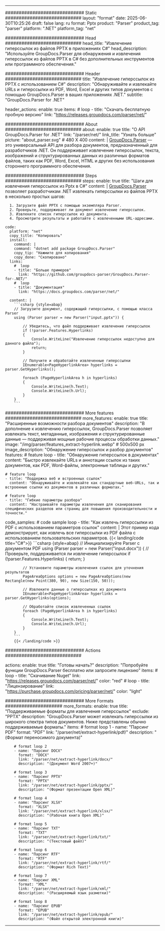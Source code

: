 


---
############################# Static ############################
layout: "format"
date:  2025-06-30T10:25:26
draft: false
lang: ru
format: Pptx
product: "Parser"
product_tag: "parser"
platform: ".NET"
platform_tag: "net"

############################# Head ############################
head_title: "Извлечение гиперссылок из файлов PPTX в приложениях C#"
head_description: "Используйте GroupDocs.Parser для обнаружения и извлечения гиперссылок из файлов PPTX в C# без дополнительных инструментов или программного обеспечения."

############################# Header ############################
title: "Извлечение гиперссылок из PPTX с использованием C#" 
description: "Обнаруживайте и извлекайте URLs и гиперссылки из PDF, Word, Excel и других типов документов с помощью GroupDocs.Parser в ваших приложениях .NET."
subtitle: "GroupDocs.Parser for .NET" 

header_actions:
  enable: true
  items:
    #  loop
    - title: "Скачать бесплатную пробную версию"
      link: "https://releases.groupdocs.com/parser/net/"
      
############################# About ############################
about:
    enable: true
    title: "О API GroupDocs.Parser for .NET"
    link: "/parser/net/"
    link_title: "Узнать больше"
    picture: "about_parser.svg" # 480 X 400
    content: |
       [GroupDocs.Parser](/parser/net/) — это универсальный API для разбора документов, предназначенный для разработчиков .NET. Он поддерживает извлечение гиперссылок, текста, изображений и структурированных данных из различных форматов файлов, таких как PDF, Word, Excel, HTML и других без использования стороннего программного обеспечения.

############################# Steps ############################
steps:
    enable: true
    title: "Шаги для извлечения гиперссылок из Pptx в C#"
    content: |
      [GroupDocs.Parser](/parser/net/) позволяет разработчикам .NET извлекать гиперссылки из файлов PPTX в несколько простых шагов:
      
      1. Загрузите файл PPTX с помощью экземпляра Parser.
      2. Проверьте, поддерживает ли документ извлечение гиперссылок.
      3. Извлеките список гиперссылок из документа.
      4. Просмотрите результаты и работайте с извлеченными URL-адресами.
   
    code:
      platform: "net"
      copy_title: "Копировать"
      install:
        command: |
        command: "dotnet add package GroupDocs.Parser"
        copy_tip: "Нажмите для копирования"
        copy_done: "Скопировано"
      links:
        #  loop
        - title: "Больше примеров"
          link: "https://github.com/groupdocs-parser/GroupDocs.Parser-for-.NET/"
        #  loop
        - title: "Документация"
          link: "https://docs.groupdocs.com/parser/net/"
          
      content: |
        ```csharp {style=abap}
        // Загрузите документ, содержащий гиперссылки, с помощью класса Parser
        using (Parser parser = new Parser("input.pptx")) {

            // Убедитесь, что файл поддерживает извлечение гиперссылок
            if (!parser.Features.Hyperlinks)
            {
                Console.WriteLine("Извлечение гиперссылок недоступно для данного файла");
                return;
            }

            // Получите и обработайте извлеченные гиперссылки
            IEnumerable<PageHyperlinkArea> hyperlinks = parser.GetHyperlinks();

            foreach (PageHyperlinkArea h in hyperlinks)
            {
                Console.WriteLine(h.Text);
                Console.WriteLine(h.Url);
            }
        }
        ```  

############################# More features ############################
more_features:
  enable: true
  title: "Расширенные возможности разбора документов"
  description: "В дополнение к извлечению гиперссылок, GroupDocs.Parser позволяет извлекать текст, метаданные, изображения и структурированные данные — поддерживая мощные рабочие процессы обработки данных."
  image: "/img/parser/features_extract-hyperlink.webp" # 500x500 px
  image_description: "Обнаружение гиперссылок и разбор документов"
  features:
    # feature loop
    - title: "Обнаружение гиперссылок в документах"
      content: "Быстро извлекайте URLs и аннотации ссылок из таких документов, как PDF, Word-файлы, электронные таблицы и других."

    # feature loop
    - title: "Поддержка веб и встроенных ссылок"
      content: "Обнаруживайте и извлекайте как стандартные веб-URLs, так и встроенные ссылки из документов в различных форматах."

    # feature loop
    - title: "Гибкие параметры разбора"
      content: "Настраивайте параметры извлечения для сканирования специфических разделов или страниц для повышения производительности и точности."
      
  code_samples:
    # code sample loop
    - title: "Как извлечь гиперссылки из PDF с использованием параметров ссылок"
      content: |
        Этот пример кода демонстрирует, как извлечь все гиперссылки из PDF файла с использованием пользовательских параметров.
        {{< landing/code title="C#">}}
        ```csharp {style=abap}
        //  Инициализируйте Parser с документом PDF
        using (Parser parser = new Parser("input.docx"))
        {
            // Проверьте, поддерживается ли извлечение гиперссылок
            if (!parser.Features.Hyperlinks)
            {
                return;
            }

            // Установите параметры извлечения ссылок для уточнения результатов
            PageAreaOptions options = new PageAreaOptions(new Rectangle(new Point(380, 90), new Size(150, 50)));

            // Извлеките данные о гиперссылках из документа
            IEnumerable<PageHyperlinkArea> hyperlinks = parser.GetHyperlinks(options);

            // Обработайте список извлеченных ссылок
            foreach (PageHyperlinkArea h in hyperlinks)
            {
                Console.WriteLine(h.Text);
                Console.WriteLine(h.Url);
            }
        }
        ```
        {{< /landing/code >}}


############################# Actions ############################

actions:
  enable: true
  title: "Готовы начать?"
  description: "Попробуйте функции GroupDocs.Parser бесплатно или запросите лицензию"
  items:
    #  loop
    - title: "Скачивание Nuget"
      link: "https://releases.groupdocs.com/parser/net/"
      color: "red"
        #  loop
    - title: "Лицензирование"
      link: "https://purchase.groupdocs.com/pricing/parser/net/"
      color: "light"


############################# More Formats #####################
more_formats:
    enable: true
    title: "Поддерживаемые форматы для извлечения гиперссылок"
    exclude: "PPTX"
    description: "GroupDocs.Parser может извлекать гиперссылки из широкого спектра типов документов. Ниже представлены обычно поддерживаемые форматы."
    items: 
        # format loop 1
        - name: "Парсинг PDF"
          format: "PDF"
          link: "/parser/net/extract-hyperlink/pdf/"
          description: "(Формат переносимого документа)"
          
        # format loop 2
        - name: "Парсинг DOCX"
          format: "DOCX"
          link: "/parser/net/extract-hyperlink/docx/"
          description: "(Документ Word 2007+)"
          
        # format loop 3
        - name: "Парсинг PPTX"
          format: "PPTX"
          link: "/parser/net/extract-hyperlink/pptx/"
          description: "(Формат презентации Open XML)"
          
        # format loop 4
        - name: "Парсинг XLSX"
          format: "XLSX"
          link: "/parser/net/extract-hyperlink/xlsx/"
          description: "(Рабочая книга Open XML)"
          
        # format loop 5
        - name: "Парсинг TXT"
          format: "TXT"
          link: "/parser/net/extract-hyperlink/txt/"
          description: "(Текстовый файл)"
          
        # format loop 6
        - name: "Парсинг RTF"
          format: "RTF"
          link: "/parser/net/extract-hyperlink/rtf/"
          description: "(Формат Rich Text)"
          
        # format loop 7
        - name: "Парсинг XML"
          format: "XML"
          link: "/parser/net/extract-hyperlink/xml/"
          description: "(Расширяемый язык разметки)"
          
        # format loop 8
        - name: "Парсинг EPUB"
          format: "EPUB"
          link: "/parser/net/extract-hyperlink/epub/"
          description: "(Файл открытой электронной книги)"
         
          

---